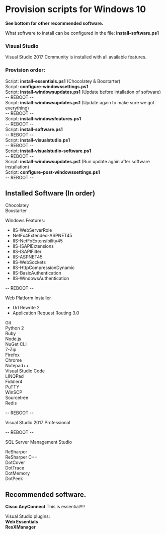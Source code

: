 # Provision scripts for Windows 10

**See bottom for other recommended software.**

What software to install can be configured in the file: **install-software.ps1**

### **Visual Studio**
Visual Studio 2017 Community is installed with all available features.

### **Provision order:**
Script: **install-essentials.ps1** (Chocolatey & Boxstarter)  
Script: **configure-windowssettings.ps1**  
Script: **install-windowsupdates.ps1** (Update before intallation of software)  
-- REBOOT --  
Script: **install-windowsupdates.ps1** (Update again to make sure we got everything)  
-- REBOOT --  
Script: **install-windowsfeatures.ps1**  
-- REBOOT --  
Script: **install-software.ps1**  
-- REBOOT --  
Script: **install-visualstudio.ps1**  
-- REBOOT --  
Script: **install-visualstudio-software.ps1**  
-- REBOOT --  
Script: **install-windowsupdates.ps1** (Run update again after software installation)  
Script: **configure-post-windowssettings.ps1**  
-- REBOOT --  

## **Installed Software (In order)**
Chocolatey  
Boxstarter  

Windows Features:  
 - IIS-WebServerRole  
 - NetFx4Extended-ASPNET45  
 - IIS-NetFxExtensibility45  
 - IIS-ISAPIExtensions  
 - IIS-ISAPIFilter  
 - IIS-ASPNET45  
 - IIS-WebSockets  
 - IIS-HttpCompressionDynamic  
 - IIS-BasicAuthentication  
 - IIS-WindowsAuthentication

-- REBOOT --

Web Platform Installer  
 - Url Rewrite 2  
 - Application Request Routing 3.0

Git  
Python 2  
Ruby  
Node.js  
NuGet CLI  
7-Zip  
Firefox  
Chrome  
Notepad++  
Visual Studio Code   
LINQPad  
Fiddler4  
PuTTY  
WinSCP  
Sourcetree  
Redis

-- REBOOT --

Visual Studio 2017 Professional

-- REBOOT --

SQL Server Management Studio

ReSharper  
ReSharper C++  
DotCover  
DotTrace  
DotMemory  
DotPeek

## Recommended software.
**Cisco AnyConnect** This is essential!!!!  

Visual Studio plugins:  
**Web Essentials**  
**ResXManager**